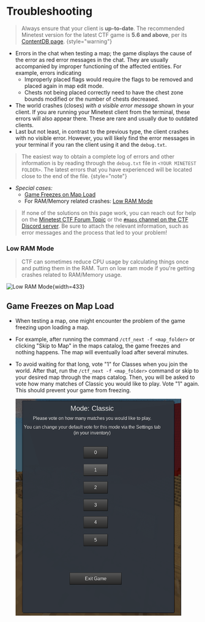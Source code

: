 # Troubleshooting

> Always ensure that your client is **up-to-date**. The recommended Minetest version for the latest CTF game is **5.6 and above**, per its [ContentDB page](https://content.minetest.net/packages/rubenwardy/capturetheflag/).
> {style="warning"}

* Errors in the chat when testing a map; the game displays the cause of the error as red error messages in the chat. They are usually accompanied by improper functioning of the affected entities. For example, errors indicating
  * Improperly placed flags would require the flags to be removed and placed again in map edit mode.
  * Chests not being placed correctly need to have the chest zone bounds modified or the number of chests decreased.
* The world crashes (closes) *with a visible error message* shown in your client. If you are running your Minetest client from the terminal, these errors will also appear there. These are rare and usually due to outdated clients.
* Last but not least, in contrast to the previous type, the client crashes with no visible error. However, you will likely find the error messages in your terminal if you ran the client using it and the `debug.txt`.

> The easiest way to obtain a complete log of errors and other information is by reading through the `debug.txt` file in `<YOUR MINETEST FOLDER>`. The latest errors that you have experienced will be located close to the end of the file. {style="note"}

* *Special cases:*
  * [Game Freezes on Map Load](#game-freezes-on-map-load)
  * For RAM/Memory related crashes: [Low RAM Mode](#low-ram-mode)

> If none of the solutions on this page work, you can reach out for help on the [Minetest CTF Forum Topic](https://forum.minetest.net/viewtopic.php?f=10&t=13157) or the [`#maps` channel on the CTF Discord server](https://discord.gg/vcZTRPX). Be sure to attach the relevant information, such as error messages and the process that led to your problem!

### Low RAM Mode
> CTF can sometimes reduce CPU usage by calculating things once and putting them in the RAM. Turn on low ram mode if you're getting crashes related to RAM/Memory usage.

  ![Low RAM Mode](enable_low_ram_mode.png){width=433}


## Game Freezes on Map Load
* When testing a map, one might encounter the problem of the game freezing upon loading a map.

* For example, after running the command `/ctf_next -f <map_folder>` or clicking "Skip to Map" in the maps catalog, the game freezes and nothing happens. The map will eventually load after several minutes.

* To avoid waiting for that long, vote "1" for Classes when you join the world. After that, run the `/ctf_next -f <map_folder>` command or skip to your desired map through the maps catalog. Then, you will be asked to vote how many matches of Classic you would like to play. Vote "1" again. This should prevent your game from freezing.

    ![img.png](../images/vote_1_classic.png)
